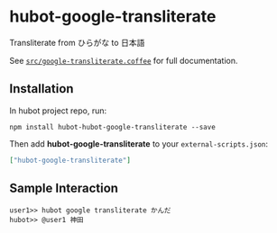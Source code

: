 # hubot-google-transliterate

Transliterate from ひらがな to 日本語

See [`src/google-transliterate.coffee`](src/google-transliterate.coffee) for full documentation.

## Installation

In hubot project repo, run:

`npm install hubot-hubot-google-transliterate --save`

Then add **hubot-google-transliterate** to your `external-scripts.json`:

```json
["hubot-google-transliterate"]
```

## Sample Interaction

```
user1>> hubot google transliterate かんだ
hubot>> @user1 神田
```
